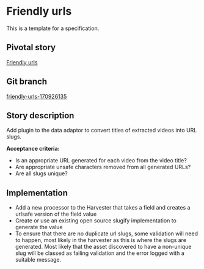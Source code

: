 <!-- Generate a new file using -->
<!-- sed -e "s/\Friendly urls/My story/" -e "s/\170926135/156128780/" -e "s/\friendly-urls-170926135/`git_current_branch`/g" spec-template.md | tee "`git_current_branch`.md" -->

# Friendly urls

This is a template for a specification.

## Pivotal story

[Friendly urls](https://www.pivotaltracker.com/story/show/170926135)

## Git branch

[friendly-urls-170926135](https://github.com/HammerMuseum/hammer-datastore/friendly-urls-170926135)

## Story description

Add plugin to the data adaptor to convert titles of extracted videos into URL slugs.

**Acceptance criteria:**

- Is an appropriate URL generated for each video from the video title?
- Are appropriate unsafe characters removed from all generated URLs?
- Are all slugs unique?

## Implementation

- Add a new processor to the Harvester that takes a field and creates a urlsafe version of the field value
- Create or use an existing open source slugify implementation to generate the value
- To ensure that there are no duplicate url slugs, some validation will need to happen, most likely in the harvester as this is where the slugs are generated. Most likely that the asset discovered to have a non-unique slug will be classed as failing validation and the error logged with a suitable message.
